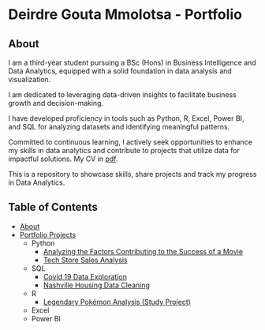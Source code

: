 # Deirdre Gouta Mmolotsa - Portfolio
## About
I am a third-year student pursuing a BSc (Hons) in Business Intelligence and Data Analytics, equipped with a solid foundation in data analysis and visualization. 

I am dedicated to leveraging data-driven insights to facilitate business growth and decision-making.

I have developed proficiency in tools such as Python, R, Excel, Power BI, and SQL for analyzing datasets and identifying meaningful patterns.

Committed to continuous learning, I actively seek opportunities to enhance my skills in data analytics and contribute to projects that utilize data for impactful solutions. 
My CV in [pdf]().

This is a repository to showcase skills, share projects and track my progress in Data Analytics.

## Table of Contents
- [About](https://github.com/tiannaparris/Data-Analysis-Portfolio/blob/main/README.md#about)
- [Portfolio Projects](https://github.com/tiannaparris/Data-Analysis-Portfolio/blob/main/README.md#portfolio-projects)
  - Python
    - [Analyzing the Factors Contributing to the Success of a Movie](url)
    - [Tech Store Sales Analysis](url)  
  - SQL
    - [Covid 19 Data Exploration](url)
    - [Nashville Housing Data Cleaning](url)
  - R
    - [Legendary Pokémon Analysis (Study Project)](url)
  - Excel 
  - Power BI
